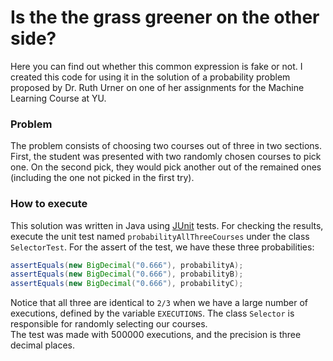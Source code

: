 # Is the the grass greener on the other side?
Here you can find out whether this common expression is fake or not. 
I created this code for using it in the solution of a probability problem proposed by 
Dr. Ruth Urner on one of her assignments for the Machine Learning Course at YU. 
### Problem
The problem consists of choosing two courses out of three in two sections. First,
the student was presented with two randomly chosen courses to pick one. On the
second pick, they would pick another out of the remained ones (including the one not
picked in the first try).
### How to execute
This solution was written in Java using [JUnit](https://junit.org/junit5/) tests. For checking the results, execute the unit test named `probabilityAllThreeCourses`
under the class `SelectorTest`. 
For the assert of the test, we have these three probabilities:
```java   
assertEquals(new BigDecimal("0.666"), probabilityA);
assertEquals(new BigDecimal("0.666"), probabilityB);
assertEquals(new BigDecimal("0.666"), probabilityC);
```
Notice that all three are identical to `2/3` when we have a large number of executions, defined by the variable `EXECUTIONS`. The class
`Selector` is responsible for randomly selecting our courses. <br />
The test was made with 500000 executions, and the precision is three decimal places.


